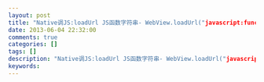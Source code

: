 ```yaml
---
layout: post
title: "Native调JS:loadUrl JS函数字符串- WebView.loadUrl("javascript:functionName()")"
date: 2013-06-04 22:32:00 
comments: true
categories: []
tags: []
description: "Native调JS:loadUrl JS函数字符串- WebView.loadUrl("javascript:functionName()")"
keywords: 
---
```





